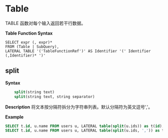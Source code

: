 # Table

TABLE 函数对每个输入返回若干行数据。

**Table Function Syntax**

```
SELECT expr (, expr)*
FROM (Table | SubQuery),
LATERAL TABLE '('TableFunctionRef')' AS Identifier '(' Identifier (,Identifier)* ')'
```

## split
**Syntax**

```sql
	split(string text)
	split(string text, string separator)
```
**Description**
将文本按分隔符拆分为字符串列表。默认分隔符为英文逗号','。

**Example**

```sql
SELECT t.id, u.name FROM users u, LATERAL table(split(u.ids)) as t(id);
SELECT t.id, u.name FROM users u, LATERAL table(split(u.ids, ',')) as t(id);
```